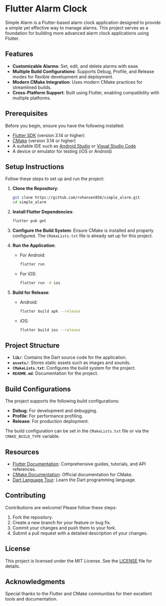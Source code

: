 # Flutter Alarm Clock

Simple Alarm is a Flutter-based alarm clock application designed to provide a simple yet effective way to manage alarms. This project serves as a foundation for building more advanced alarm clock applications using Flutter.

## Features

- **Customizable Alarms**: Set, edit, and delete alarms with ease.
- **Multiple Build Configurations**: Supports Debug, Profile, and Release modes for flexible development and deployment.
- **Modern CMake Integration**: Uses modern CMake practices for streamlined builds.
- **Cross-Platform Support**: Built using Flutter, enabling compatibility with multiple platforms.

## Prerequisites

Before you begin, ensure you have the following installed:

- [Flutter SDK](https://docs.flutter.dev/get-started/install) (version 3.14 or higher)
- [CMake](https://cmake.org/download/) (version 3.14 or higher)
- A suitable IDE such as [Android Studio](https://developer.android.com/studio) or [Visual Studio Code](https://code.visualstudio.com/)
- A device or emulator for testing (iOS or Android)

## Setup Instructions

Follow these steps to set up and run the project:

1. **Clone the Repository**:
    ```bash
    git clone https://github.com/rohansen856/simple_alarm.git
    cd simple_alarm
    ```

2. **Install Flutter Dependencies**:
    ```bash
    flutter pub get
    ```

3. **Configure the Build System**:
    Ensure CMake is installed and properly configured. The `CMakeLists.txt` file is already set up for this project.

4. **Run the Application**:
    - For Android:
      ```bash
      flutter run
      ```
    - For iOS:
      ```bash
      flutter run -d ios
      ```

5. **Build for Release**:
    - Android:
      ```bash
      flutter build apk --release
      ```
    - iOS:
      ```bash
      flutter build ios --release
      ```

## Project Structure

- **`lib/`**: Contains the Dart source code for the application.
- **`assets/`**: Stores static assets such as images and sounds.
- **`CMakeLists.txt`**: Configures the build system for the project.
- **`README.md`**: Documentation for the project.

## Build Configurations

The project supports the following build configurations:

- **Debug**: For development and debugging.
- **Profile**: For performance profiling.
- **Release**: For production deployment.

The build configuration can be set in the `CMakeLists.txt` file or via the `CMAKE_BUILD_TYPE` variable.

## Resources

- [Flutter Documentation](https://docs.flutter.dev/): Comprehensive guides, tutorials, and API references.
- [CMake Documentation](https://cmake.org/documentation/): Official documentation for CMake.
- [Dart Language Tour](https://dart.dev/guides/language): Learn the Dart programming language.

## Contributing

Contributions are welcome! Please follow these steps:

1. Fork the repository.
2. Create a new branch for your feature or bug fix.
3. Commit your changes and push them to your fork.
4. Submit a pull request with a detailed description of your changes.

## License

This project is licensed under the MIT License. See the [LICENSE](LICENSE) file for details.

## Acknowledgments

Special thanks to the Flutter and CMake communities for their excellent tools and documentation.

